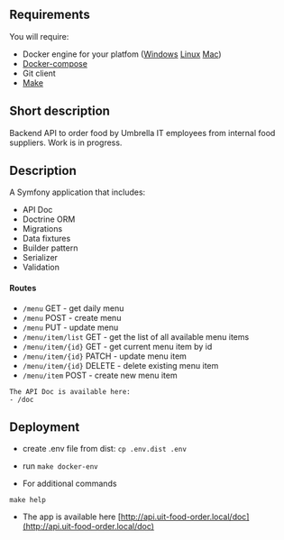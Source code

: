 ## Requirements

You will require:

- Docker engine for your platfom ([Windows](https://docs.docker.com/docker-for-windows/) [Linux](https://docs.docker.com/engine/installation/#/on-linux) [Mac](https://docs.docker.com/docker-for-mac/install/))
- [Docker-compose](https://docs.docker.com/compose/install/)
- Git client
- [Make](https://en.wikipedia.org/wiki/Make_(software))

## Short description

Backend API to order food by Umbrella IT employees from internal food suppliers. Work is in progress.

## Description

A Symfony application that includes:
 * API Doc
 * Doctrine ORM
 * Migrations
 * Data fixtures
 * Builder pattern
 * Serializer
 * Validation

#### **Routes**
 * `/menu` GET - get daily menu
 * `/menu` POST - create menu
 * `/menu` PUT - update menu
 * `/menu/item/list` GET - get the list of all available menu items
 * `/menu/item/{id}` GET - get current menu item by id
 * `/menu/item/{id}` PATCH - update menu item
 * `/menu/item/{id}` DELETE - delete existing menu item
 * `/menu/item` POST - create new menu item

```
The API Doc is available here:
- /doc
```


## Deployment

 * create .env file from dist: `cp .env.dist .env`
 * run `make docker-env`

 * For additional commands

```
make help
```

 * The app is available here [http://api.uit-food-order.local/doc](http://api.uit-food-order.local/doc)
